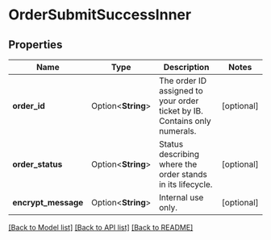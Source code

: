 # OrderSubmitSuccessInner

## Properties

Name | Type | Description | Notes
------------ | ------------- | ------------- | -------------
**order_id** | Option<**String**> | The order ID assigned to your order ticket by IB. Contains only numerals. | [optional]
**order_status** | Option<**String**> | Status describing where the order stands in its lifecycle. | [optional]
**encrypt_message** | Option<**String**> | Internal use only. | [optional]

[[Back to Model list]](../README.md#documentation-for-models) [[Back to API list]](../README.md#documentation-for-api-endpoints) [[Back to README]](../README.md)
